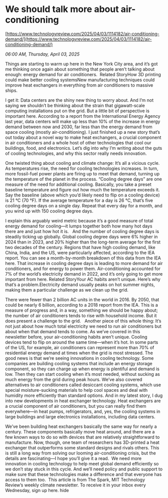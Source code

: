 # We should talk more about air-conditioning

[https://www.technologyreview.com/2025/04/03/1114182/air-conditioning-demand/](https://www.technologyreview.com/2025/04/03/1114182/air-conditioning-demand/)

*06:00 AM, Thursday, April 03, 2025*

Things are starting to warm up here in the New York City area, and it’s got me thinking once again about something that people aren’t talking about enough: energy demand for air conditioners.  Related StoryHow 3D printing could make better cooling systemsNew manufacturing techniques could improve heat exchangers in everything from air conditioners to massive ships.

I get it: Data centers are the shiny new thing to worry about. And I’m not saying we shouldn’t be thinking about the strain that gigawatt-scale computing installations put on the grid. But a little bit of perspective is important here.  According to a report from the International Energy Agency last year, data centers will make up less than 10% of the increase in energy demand between now and 2030, far less than the energy demand from space cooling (mostly air-conditioning). I just finished up a new story that’s out today about a novel way to make heat exchangers, a crucial component in air conditioners and a whole host of other technologies that cool our buildings, food, and electronics. Let’s dig into why I’m writing about the guts of cooling technologies, and why this sector really needs innovation.

One twisted thing about cooling and climate change: It’s all a vicious cycle. As temperatures rise, the need for cooling technologies increases. In turn, more fossil-fuel power plants are firing up to meet that demand, turning up the temperature of the planet in the process. “Cooling degree days” are one measure of the need for additional cooling. Basically, you take a preset baseline temperature and figure out how much the temperature exceeds it. Say the baseline (above which you’d likely need to flip on a cooling device) is 21 °C (70 °F). If the average temperature for a day is 26 °C, that’s five cooling degree days on a single day. Repeat that every day for a month, and you wind up with 150 cooling degree days.

I explain this arguably weird metric because it’s a good measure of total energy demand for cooling—it lumps together both how many hot days there are and just how hot it is.   And the number of cooling degree days is steadily ticking up globally. Global cooling degree days were 6% higher in 2024 than in 2023, and 20% higher than the long-term average for the first two decades of the century. Regions that have high cooling demand, like China, India, and the US, were particularly affected, according to the IEA report. You can see a month-by-month breakdown of this data from the IEA here. That increase in cooling degree days is leading to more demand for air conditioners, and for energy to power them. Air-conditioning accounted for 7% of the world’s electricity demand in 2022, and it’s only going to get more important from here. Related StoryYour AC habits aren’t unique. Here’s why that’s a problem.Electricity demand usually peaks on hot summer nights, making them a particular challenge as we clean up the grid.

There were fewer than 2 billion AC units in the world in 2016. By 2050, that could be nearly 6 billion, according to a 2018 report from the IEA. This is a measure of progress and, in a way, something we should be happy about; the number of air conditioners tends to rise with household income. But it does present a challenge to the grid.   Another piece of this whole thing: It’s not just about how much total electricity we need to run air conditioners but about when that demand tends to come. As we’ve covered in this newsletter before, your air-conditioning habits aren’t unique. Cooling devices tend to flip on around the same time—when it’s hot. In some parts of the US, for example, air conditioners can represent more than 70% of residential energy demand at times when the grid is most stressed. The good news is that we’re seeing innovations in cooling technology. Some companies are building cooling systems that include an energy storage component, so they can charge up when energy is plentiful and demand is low. Then they can start cooling when it’s most needed, without sucking as much energy from the grid during peak hours. We’ve also covered alternatives to air conditioners called desiccant cooling systems, which use special moisture-sucking materials to help cool spaces and deal with humidity more efficiently than standard options. And in my latest story, I dug into new developments in heat exchanger technology. Heat exchangers are a crucial component of air conditioners, but you can really find them everywhere—in heat pumps, refrigerators, and, yes, the cooling systems in large buildings and large electronics installations, including data centers.

We’ve been building heat exchangers basically the same way for nearly a century. These components basically move heat around, and there are a few known ways to do so with devices that are relatively straightforward to manufacture. Now, though, one team of researchers has 3D-printed a heat exchanger that outperforms some standard designs and rivals others. This is still a long way from solving our looming air-conditioning crisis, but the details are fascinating—I hope you’ll give it a read.  We need more innovation in cooling technology to help meet global demand efficiently so we don’t stay stuck in this cycle. And we’ll need policy and public support to make sure that these technologies make a difference and that everyone has access to them too.  This article is from The Spark, MIT Technology Review’s weekly climate newsletter. To receive it in your inbox every Wednesday, sign up here. hide

